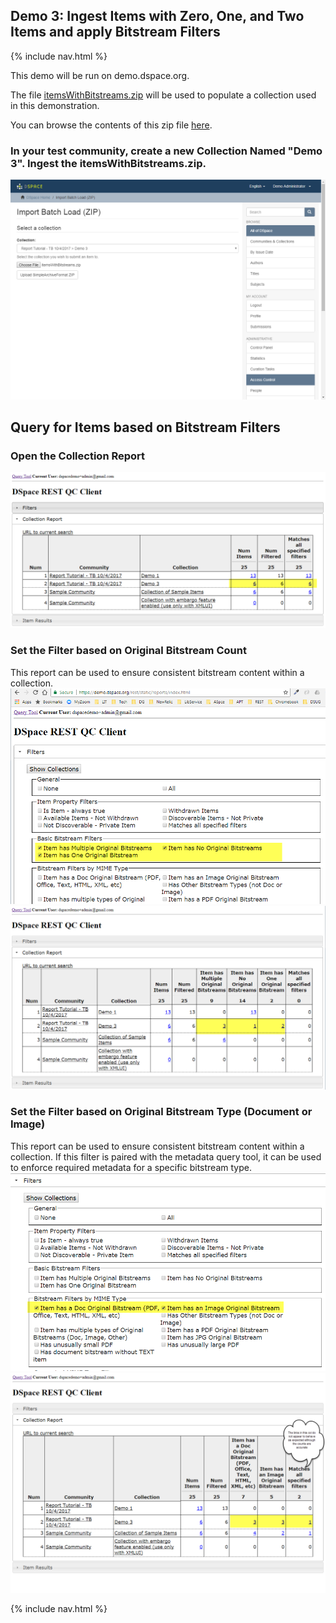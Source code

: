 
## Demo 3: Ingest Items with Zero, One, and Two Items and apply Bitstream Filters

{% include nav.html %}

This demo will be run on demo.dspace.org.

The file [itemsWithBitstreams.zip]({{site.src_path}}/demo3/data) will be used to populate a collection used in this demonstration.

You can browse the contents of this zip file [here]({{site.src_path}}/demo3/data/itemsWithBitstreams).

### In your test community, create a new Collection Named "Demo 3".  Ingest the __itemsWithBitstreams.zip__.

![Screenshot: Create a Collection from an Ingest Zip](batchLoadDemo3.png)

## Query for Items based on Bitstream Filters

### Open the Collection Report
![Screenshot Demo 3 Collection Report](coll3.png)
### Set the Filter based on Original Bitstream Count
This report can be used to ensure consistent bitstream content within a collection.
![Screenshot Demo 3 Filter on Bitstream Counts](coll3fBitNo.png)
![Screenshot Demo 3 Items by Bitstream Counts](coll3fBitNoRes.png)
### Set the Filter based on Original Bitstream Type (Document or Image)
This report can be used to ensure consistent bitstream content within a collection.
If this filter is paired with the metadata query tool, it can be used to enforce required metadata for a specific bitstream type.
![Screenshot Demo 3 Filter on Bitstream Type](coll3fType.png)
![Screenshot Demo 3 Items by Bitstream Type](coll3fTypeRes.png)

{% include nav.html %}
